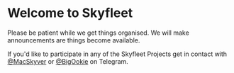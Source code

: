 # Welcome to Skyfleet
Please be patient while we get things organised. We will make announcements are things become available.

If you'd like to participate in any of the Skyfleet Projects get in contact with [@MacSkyver](https://web.telegram.org/#/im?p=@MacSkyver) or [@BigOokie](https://web.telegram.org/#/im?p=@BigOokie) on Telegram.
